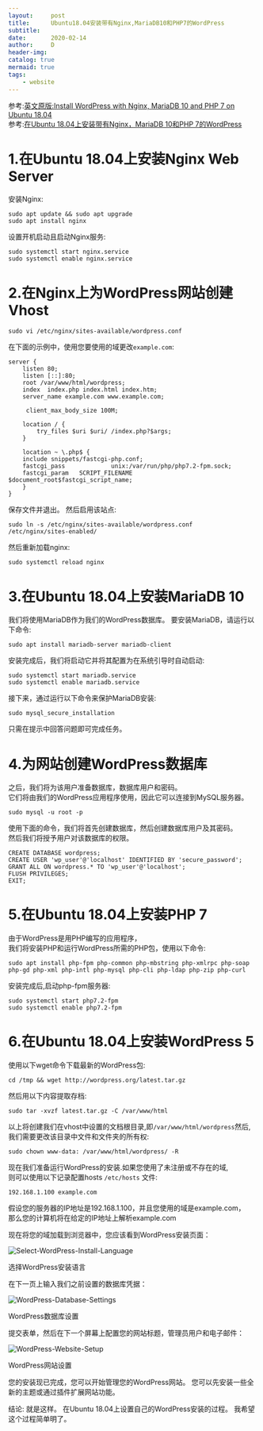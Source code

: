 ```yaml
---
layout:     post
title:      Ubuntu18.04安装带有Nginx,MariaDB10和PHP7的WordPress
subtitle:
date:       2020-02-14
author:     D
header-img: 
catalog: true
mermaid: true
tags:
    - website
---
```


参考:[英文原版:Install WordPress with Nginx, MariaDB 10 and PHP 7 on Ubuntu 18.04](https://www.tecmint.com/install-wordpress-with-nginx-mariadb-php-on-ubuntu-18-04/)<br>
参考:[在Ubuntu 18.04上安装带有Nginx，MariaDB 10和PHP 7的WordPress](https://www.howtoing.com/install-wordpress-with-nginx-mariadb-php-on-ubuntu-18-04)

# 1.在Ubuntu 18.04上安装Nginx Web Server
安装Nginx:<br>
```
sudo apt update && sudo apt upgrade
sudo apt install nginx
```
设置开机启动且启动Nginx服务:<br>
```
sudo systemctl start nginx.service
sudo systemctl enable nginx.service
```
# 2.在Nginx上为WordPress网站创建Vhost

```
sudo vi /etc/nginx/sites-available/wordpress.conf
```
在下面的示例中，使用您要使用的域更改`example.com`: 
```
server {
    listen 80;
    listen [::]:80;
    root /var/www/html/wordpress;
    index  index.php index.html index.htm;
    server_name example.com www.example.com;

     client_max_body_size 100M;

    location / {
        try_files $uri $uri/ /index.php?$args;        
    }

    location ~ \.php$ {
    include snippets/fastcgi-php.conf;
    fastcgi_pass             unix:/var/run/php/php7.2-fpm.sock;
    fastcgi_param   SCRIPT_FILENAME $document_root$fastcgi_script_name;
    }
}
```
保存文件并退出。 然后启用该站点:
```
sudo ln -s /etc/nginx/sites-available/wordpress.conf  /etc/nginx/sites-enabled/
```
然后重新加载nginx:
```
sudo systemctl reload nginx
```

# 3.在Ubuntu 18.04上安装MariaDB 10
我们将使用MariaDB作为我们的WordPress数据库。 要安装MariaDB，请运行以下命令:
```
sudo apt install mariadb-server mariadb-client
```
安装完成后，我们将启动它并将其配置为在系统引导时自动启动:
```
sudo systemctl start mariadb.service
sudo systemctl enable mariadb.service
```
接下来，通过运行以下命令来保护MariaDB安装:
```
sudo mysql_secure_installation
```
只需在提示中回答问题即可完成任务。

# 4.为网站创建WordPress数据库

之后，我们将为该用户准备数据库，数据库用户和密码。<br>
它们将由我们的WordPress应用程序使用，因此它可以连接到MySQL服务器。<br>
```
sudo mysql -u root -p
```
使用下面的命令，我们将首先创建数据库，然后创建数据库用户及其密码。<br>
然后我们将授予用户对该数据库的权限。<br>
```
CREATE DATABASE wordpress;
CREATE USER 'wp_user'@'localhost' IDENTIFIED BY 'secure_password';
GRANT ALL ON wordpress.* TO 'wp_user'@'localhost';
FLUSH PRIVILEGES;
EXIT;
```

# 5.在Ubuntu 18.04上安装PHP 7

由于WordPress是用PHP编写的应用程序，<br>
我们将安装PHP和运行WordPress所需的PHP包，使用以下命令:<br>
```
sudo apt install php-fpm php-common php-mbstring php-xmlrpc php-soap php-gd php-xml php-intl php-mysql php-cli php-ldap php-zip php-curl
```
安装完成后,启动php-fpm服务器:
```
sudo systemctl start php7.2-fpm
sudo systemctl enable php7.2-fpm
```

# 6.在Ubuntu 18.04上安装WordPress 5

使用以下wget命令下载最新的WordPress包:
```
cd /tmp && wget http://wordpress.org/latest.tar.gz
```
然后用以下内容提取存档:
```
sudo tar -xvzf latest.tar.gz -C /var/www/html
```
以上将创建我们在vhost中设置的文档根目录,即`/var/www/html/wordpress`然后,<br>
我们需要更改该目录中文件和文件夹的所有权:<br>
```
sudo chown www-data: /var/www/html/wordpress/ -R
```
现在我们准备运行WordPress的安装.如果您使用了未注册或不存在的域,<br>
则可以使用以下记录配置hosts `/etc/hosts` 文件:<br>
```
192.168.1.100 example.com
```
假设您的服务器的IP地址是192.168.1.100，并且您使用的域是example.com，<br>
那么您的计算机将在给定的IP地址上解析example.com <br>

现在将您的域加载到浏览器中，您应该看到WordPress安装页面：<br>

![Select-WordPress-Install-Language](/img/Select-WordPress-Install-Language.png)<br>

选择WordPress安装语言

在下一页上输入我们之前设置的数据库凭据：<br>

![WordPress-Database-Settings](/img/WordPress-Database-Settings.png)<br>

WordPress数据库设置

提交表单，然后在下一个屏幕上配置您的网站标题，管理员用户和电子邮件：<br>

![WordPress-Website-Setup](/img/WordPress-Website-Setup.png)<br>

WordPress网站设置

您的安装现已完成，您可以开始管理您的WordPress网站。 您可以先安装一些全新的主题或通过插件扩展网站功能。

结论:
就是这样。 在Ubuntu 18.04上设置自己的WordPress安装的过程。 我希望这个过程简单明了。

